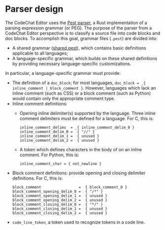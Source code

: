 # Parser design

The CodeChat Editor uses the [Pest parser](https://pest.rs/), a Rust
implementation of a parsing expression grammar (or PEG). The purpose of the
parser from a CodeChat Editor perspective is to classify a source file into code
blocks and doc blocks. To accomplish this goal, grammar files (`.pest`) are
divided into:

- A shared grammar ([shared.pest](shared.pest)), which contains basic
  definitions applicable to all languages;
- A language-specific grammar, which builds on these shared definitions by
  providing necessary language-specific customizations.

In particular, a language-specific grammar must provide:

- The definition of a `doc_block`; for most languages,
  `doc_block = _{ inline_comment | block_comment }`. However, languages which
  lack an inline comment (such as CSS) or a block comment (such as Python) would
  contain only the appropriate comment type.
- Inline comment definitions:
  - Opening inline delimiter(s) supported by the language. Three inline comment
    delimiters must be defined for a language. For C, this is:

    ```
    inline_comment_delims  = _{ inline_comment_delim_0 }
    inline_comment_delim_0 =  { "//" }
    inline_comment_delim_1 =  { unused }
    inline_comment_delim_2 =  { unused }
    ```
  - A token which defines characters in the body of on an inline comment. For Python, this is:
    ```
    inline_comment_char = { not_newline }
    ```
- Block comment definitions: provide opening and closing delimiter definitions. For C, this is:
  ```
  block_comment                 =  { block_comment_0 }
  block_comment_opening_delim_0 =  { "/*" }
  block_comment_opening_delim_1 =  { unused }
  block_comment_opening_delim_2 =  { unused }
  block_comment_closing_delim_0 =  { "*/" }
  block_comment_closing_delim_1 =  { unused }
  block_comment_closing_delim_2 =  { unused }
  ```
- `code_line_token`, a token used to recognize tokens in a code line.
